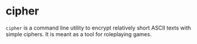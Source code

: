 # cipher

`cipher` is a command line utility to encrypt relatively short ASCII texts with
simple ciphers. It is meant as a tool for roleplaying games.